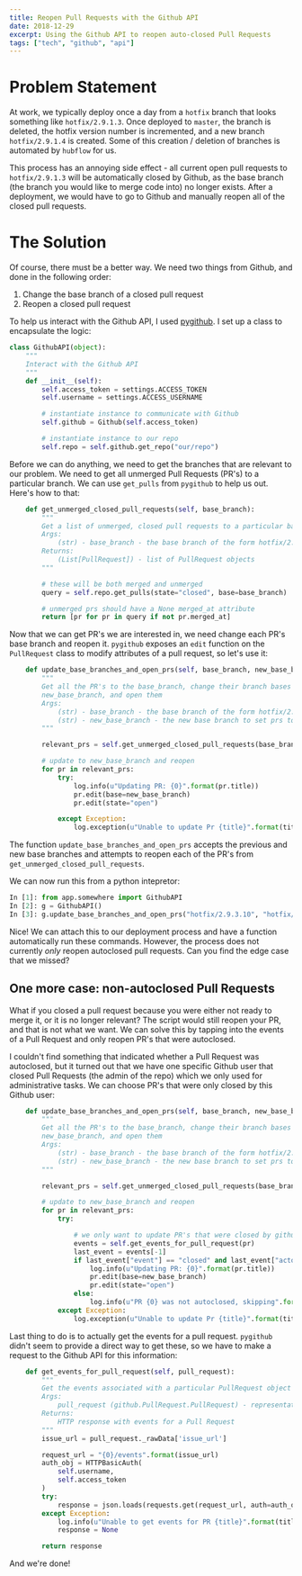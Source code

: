 ```yaml
---
title: Reopen Pull Requests with the Github API
date: 2018-12-29
excerpt: Using the Github API to reopen auto-closed Pull Requests
tags: ["tech", "github", "api"]
---
```


# Problem Statement

At work, we typically deploy once a day from a `hotfix` branch that looks something like `hotfix/2.9.1.3`. Once deployed to `master`, the branch is deleted, the hotfix version number is incremented, and a new branch `hotfix/2.9.1.4` is created. Some of this creation / deletion of branches is automated by `hubflow` for us.

This process has an annoying side effect - all current open pull requests to `hotfix/2.9.1.3` will be automatically closed by Github, as the base branch (the branch you would like to merge code into) no longer exists. After a deployment, we would have to go to Github and manually reopen all of the closed pull requests.

# The Solution

Of course, there must be a better way. We need two things from Github, and done in the following order:

1. Change the base branch of a closed pull request
2. Reopen a closed pull request


To help us interact with the Github API, I used [pygithub](https://github.com/PyGithub/PyGithub). I set up a class to encapsulate the logic:


``` python
class GithubAPI(object):
    """
    Interact with the Github API
    """
    def __init__(self):
        self.access_token = settings.ACCESS_TOKEN
        self.username = settings.ACCESS_USERNAME

        # instantiate instance to communicate with Github
        self.github = Github(self.access_token)

        # instantiate instance to our repo
        self.repo = self.github.get_repo("our/repo")
```

Before we can do anything, we need to get the branches that are relevant to our problem. We need to get all unmerged Pull Requests (PR's) to a particular branch. We can use `get_pulls` from `pygithub` to help us out. Here's how to that:


``` python
    def get_unmerged_closed_pull_requests(self, base_branch):
        """
        Get a list of unmerged, closed pull requests to a particular base_branch
        Args:
            (str) - base_branch - the base branch of the form hotfix/2.9.3.1
        Returns:
            (List[PullRequest]) - list of PullRequest objects
        """

        # these will be both merged and unmerged
        query = self.repo.get_pulls(state="closed", base=base_branch)

        # unmerged prs should have a None merged_at attribute
        return [pr for pr in query if not pr.merged_at]
```

Now that we can get PR's we are interested in, we need change each PR's base branch and reopen it. `pygithub` exposes an `edit` function on the `PullRequest` class to modify attributes of a pull request, so let's use it:

``` python
    def update_base_branches_and_open_prs(self, base_branch, new_base_branch):
        """
        Get all the PR's to the base_branch, change their branch bases to
        new_base_branch, and open them
        Args:
            (str) - base_branch - the base branch of the form hotfix/2.9.3.1
            (str) - new_base_branch - the new base branch to set prs to of form hotfix/2.9.3.2
        """

        relevant_prs = self.get_unmerged_closed_pull_requests(base_branch)

        # update to new_base_branch and reopen
        for pr in relevant_prs:
            try:
                log.info(u"Updating PR: {0}".format(pr.title))
                pr.edit(base=new_base_branch)
                pr.edit(state="open")

            except Exception:
                log.exception(u"Unable to update Pr {title}".format(title=pr.title))

```

The function `update_base_branches_and_open_prs` accepts the previous and new base branches and attempts to reopen each of the PR's from `get_unmerged_closed_pull_requests`.

We can now run this from a python intepretor:

``` python
In [1]: from app.somewhere import GithubAPI
In [2]: g = GithubAPI()
In [3]: g.update_base_branches_and_open_prs("hotfix/2.9.3.10", "hotfix/2.9.3.11")
```

Nice! We can attach this to our deployment process and have a function automatically run these commands. However, the process does not currently *only* reopen autoclosed pull requests. Can you find the edge case that we missed?

## One more case: non-autoclosed Pull Requests

What if you closed a pull request because you were either not ready to merge it, or it is no longer relevant? The script would still reopen your PR, and that is not what we want. We can solve this by tapping into the events of a Pull Request and only reopen PR's that were autoclosed.

I couldn't find something that indicated whether a Pull Request was autoclosed, but it turned out that we have one specific Github user that closed Pull Requests (the admin of the repo) which we only used for administrative tasks. We can choose PR's that were only closed by this Github user:


``` python
    def update_base_branches_and_open_prs(self, base_branch, new_base_branch):
        """
        Get all the PR's to the base_branch, change their branch bases to
        new_base_branch, and open them
        Args:
            (str) - base_branch - the base branch of the form hotfix/2.9.3.1
            (str) - new_base_branch - the new base branch to set prs to of form hotfix/2.9.3.2
        """

        relevant_prs = self.get_unmerged_closed_pull_requests(base_branch)

        # update to new_base_branch and reopen
        for pr in relevant_prs:
            try:

                # we only want to update PR's that were closed by githubadmin as they are auto-closed
                events = self.get_events_for_pull_request(pr)
                last_event = events[-1]
                if last_event["event"] == "closed" and last_event["actor"]["login"] == "githubadmin":
                    log.info(u"Updating PR: {0}".format(pr.title))
                    pr.edit(base=new_base_branch)
                    pr.edit(state="open")
                else:
                    log.info(u"PR {0} was not autoclosed, skipping".format(pr.title))
            except Exception:
                log.exception(u"Unable to update Pr {title}".format(title=pr.title))
```


Last thing to do is to actually get the events for a pull request. `pygithub` didn't seem to provide a direct way to get these, so we have to make a request to the Github API for this information:

``` python
    def get_events_for_pull_request(self, pull_request):
        """
        Get the events associated with a particular PullRequest object
        Args:
            pull_request (github.PullRequest.PullRequest) - representation of a Pull Request
        Returns:
            HTTP response with events for a Pull Request
        """
        issue_url = pull_request._rawData['issue_url']

        request_url = "{0}/events".format(issue_url)
        auth_obj = HTTPBasicAuth(
            self.username,
            self.access_token
        )
        try:
            response = json.loads(requests.get(request_url, auth=auth_obj).content)
        except Exception:
            log.info(u"Unable to get events for PR {title}".format(title=pull_request.title))
            response = None

        return response
```

And we're done!
